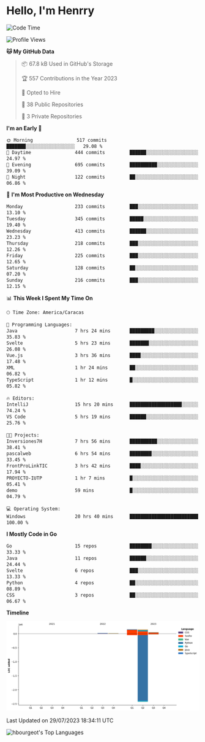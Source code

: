 # Hello, I'm Henrry

<!--START_SECTION:waka-->
![Code Time](http://img.shields.io/badge/Code%20Time-868%20hrs%206%20mins-blue)

![Profile Views](http://img.shields.io/badge/Profile%20Views-1-blue)

**🐱 My GitHub Data** 

> 📦 67.8 kB Used in GitHub's Storage 
 > 
> 🏆 557 Contributions in the Year 2023
 > 
> 💼 Opted to Hire
 > 
> 📜 38 Public Repositories 
 > 
> 🔑 3 Private Repositories 
 > 
**I'm an Early 🐤** 

```text
🌞 Morning                517 commits         ███████░░░░░░░░░░░░░░░░░░   29.08 % 
🌆 Daytime                444 commits         ██████░░░░░░░░░░░░░░░░░░░   24.97 % 
🌃 Evening                695 commits         ██████████░░░░░░░░░░░░░░░   39.09 % 
🌙 Night                  122 commits         ██░░░░░░░░░░░░░░░░░░░░░░░   06.86 % 
```
📅 **I'm Most Productive on Wednesday** 

```text
Monday                   233 commits         ███░░░░░░░░░░░░░░░░░░░░░░   13.10 % 
Tuesday                  345 commits         █████░░░░░░░░░░░░░░░░░░░░   19.40 % 
Wednesday                413 commits         ██████░░░░░░░░░░░░░░░░░░░   23.23 % 
Thursday                 218 commits         ███░░░░░░░░░░░░░░░░░░░░░░   12.26 % 
Friday                   225 commits         ███░░░░░░░░░░░░░░░░░░░░░░   12.65 % 
Saturday                 128 commits         ██░░░░░░░░░░░░░░░░░░░░░░░   07.20 % 
Sunday                   216 commits         ███░░░░░░░░░░░░░░░░░░░░░░   12.15 % 
```


📊 **This Week I Spent My Time On** 

```text
🕑︎ Time Zone: America/Caracas

💬 Programming Languages: 
Java                     7 hrs 24 mins       █████████░░░░░░░░░░░░░░░░   35.83 % 
Svelte                   5 hrs 23 mins       ███████░░░░░░░░░░░░░░░░░░   26.08 % 
Vue.js                   3 hrs 36 mins       ████░░░░░░░░░░░░░░░░░░░░░   17.48 % 
XML                      1 hr 24 mins        ██░░░░░░░░░░░░░░░░░░░░░░░   06.82 % 
TypeScript               1 hr 12 mins        █░░░░░░░░░░░░░░░░░░░░░░░░   05.82 % 

🔥 Editors: 
IntelliJ                 15 hrs 20 mins      ███████████████████░░░░░░   74.24 % 
VS Code                  5 hrs 19 mins       ██████░░░░░░░░░░░░░░░░░░░   25.76 % 

🐱‍💻 Projects: 
Inversiones7H            7 hrs 56 mins       ██████████░░░░░░░░░░░░░░░   38.41 % 
pascalweb                6 hrs 54 mins       ████████░░░░░░░░░░░░░░░░░   33.45 % 
FrontProLinkTIC          3 hrs 42 mins       ████░░░░░░░░░░░░░░░░░░░░░   17.94 % 
PROYECTO-IUTP            1 hr 7 mins         █░░░░░░░░░░░░░░░░░░░░░░░░   05.41 % 
demo                     59 mins             █░░░░░░░░░░░░░░░░░░░░░░░░   04.79 % 

💻 Operating System: 
Windows                  20 hrs 40 mins      █████████████████████████   100.00 % 
```

**I Mostly Code in Go** 

```text
Go                       15 repos            ████████░░░░░░░░░░░░░░░░░   33.33 % 
Java                     11 repos            ██████░░░░░░░░░░░░░░░░░░░   24.44 % 
Svelte                   6 repos             ███░░░░░░░░░░░░░░░░░░░░░░   13.33 % 
Python                   4 repos             ██░░░░░░░░░░░░░░░░░░░░░░░   08.89 % 
CSS                      3 repos             ██░░░░░░░░░░░░░░░░░░░░░░░   06.67 % 
```



**Timeline**

![Lines of Code chart](https://raw.githubusercontent.com/hbourgeot/hbourgeot/main/assets/bar_graph.png)


 Last Updated on 29/07/2023 18:34:11 UTC
<!--END_SECTION:waka-->

![hbourgeot's Top Languages](https://github-readme-stats.vercel.app/api/top-langs/?username=hbourgeot&theme=transparent&show_icons=true&hide_border=false&layout=donut&hide=css)
